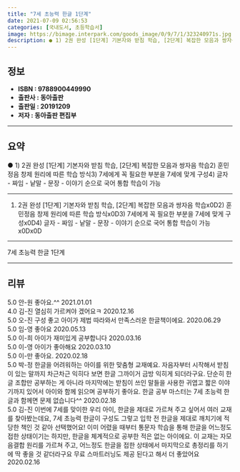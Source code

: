 ```yaml
---
title: "7세 초능력 한글 1단계"
date: 2021-07-09 02:56:53
categories: [국내도서, 초등학습서]
image: https://bimage.interpark.com/goods_image/0/9/7/1/323240971s.jpg
description: ● 1) 2권 완성 [1단계] 기본자와 받침 학습, [2단계] 복잡한 모음과 쌍자음 학습2) 훈민정음 창제 원리에 따른 학습 방식3) 7세에게 꼭 필요한 부분을 7세에 맞게 구성4) 글자 - 짜임 - 낱말 - 문장 - 이야기 순으로 국어 통합 학습이 가능
---
```


## **정보**

- **ISBN : 9788900449990**
- **출판사 : 동아출판**
- **출판일 : 20191209**
- **저자 : 동아출판 편집부**

------



## **요약**

●  1) 2권 완성 [1단계] 기본자와 받침 학습, [2단계] 복잡한 모음과 쌍자음 학습2) 훈민정음 창제 원리에 따른 학습 방식3) 7세에게 꼭 필요한 부분을 7세에 맞게 구성4) 글자 - 짜임 - 낱말 - 문장 - 이야기 순으로 국어 통합 학습이 가능

------

1) 2권 완성 [1단계] 기본자와 받침 학습, [2단계] 복잡한 모음과 쌍자음 학습x0D2) 훈민정음 창제 원리에 따른 학습 방식x0D3) 7세에게 꼭 필요한 부분을 7세에 맞게 구성x0D4) 글자 - 짜임 - 낱말 - 문장 - 이야기 순으로 국어 통합 학습이 가능x0Dx0D

------


7세 초능력 한글 1단계 

------


## **리뷰** 

5.0 안-원 좋아요.^^ 2021.01.01 <br/>4.0 김-진 열심히 가르켜야 겠어요ㅋ 2020.12.16 <br/>5.0 오-진 구성 좋고 아이가 제법 따라와서 만족스러운 한글책이에요. 2020.06.29 <br/>5.0 임-영 좋아요 2020.05.13 <br/>5.0 이-희 아이가 재미있게 공부합니다 2020.03.16 <br/>5.0 이-영 아이가 좋아해요 2020.03.10 <br/>5.0 이-만 좋아요. 2020.02.18 <br/>5.0 박-정 한글을 어려워하는 아이를 위한 맞춤형 교재예요. 자음자부터 시작해서 받침이 있는 말까지 차근차근 익히다 보면 한글 그까이거 금방 익히게 되더라구요. 단순히 한글 조합만 공부하는 게 아니라 마지막에는 받침이 쓰인 말들을 사용한 귀엽고 짧은 이야기까지 있어서 아이와 함께 읽으며 공부하기 좋아요. 한글 공부 마스터는 7세 초능력 한글과 함께면 문제 없습니다^^ 2020.02.18 <br/>5.0 김-진 이번에 7세를 맞이한 우리 아이,
한글을 제대로 가르쳐 주고 싶어서 여러 교재를 찾아봤는데요,
7세 초능력 한글이 구성도 그렇고 
입학 전 한글을 제대로 깨치기에 적당한 책인 것 같아 선택했어요!
이미 어렸을 때부터 통문자 학습을 통해 한글을 어느정도 접한 상태이기는 하지만, 한글을 체계적으로 공부한 적은 없는 아이에요.
이 교재는 자모음결합 원리를 가르쳐 주고, 어느정도 한글을 접한 상태에서 마지막으로 총정리를 하기에 딱 좋을 것 같더라구요
무료 스마트러닝도 제공 된다고 해서 더 좋았어요
 2020.02.16 <br/>